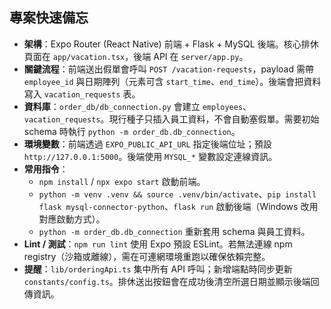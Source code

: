 ## 專案快速備忘

- **架構**：Expo Router (React Native) 前端 + Flask + MySQL 後端。核心排休頁面在 `app/vacation.tsx`，後端 API 在 `server/app.py`。
- **關鍵流程**：前端送出假單會呼叫 `POST /vacation-requests`，payload 需帶 `employee_id` 與日期陣列（元素可含 `start_time`、`end_time`）。後端會把資料寫入 `vacation_requests` 表。
- **資料庫**：`order_db/db_connection.py` 會建立 `employees`、`vacation_requests`。現行種子只插入員工資料，不會自動塞假單。需要初始 schema 時執行 `python -m order_db.db_connection`。
- **環境變數**：前端透過 `EXPO_PUBLIC_API_URL` 指定後端位址；預設 `http://127.0.0.1:5000`。後端使用 `MYSQL_*` 變數設定連線資訊。
- **常用指令**：
  - `npm install` / `npx expo start` 啟動前端。
  - `python -m venv .venv && source .venv/bin/activate`、`pip install flask mysql-connector-python`、`flask run` 啟動後端（Windows 改用對應啟動方式）。
  - `python -m order_db.db_connection` 重新套用 schema 與員工資料。
- **Lint / 測試**：`npm run lint` 使用 Expo 預設 ESLint。若無法連線 npm registry（沙箱或離線），需在可連網環境重跑以確保依賴完整。
- **提醒**：`lib/orderingApi.ts` 集中所有 API 呼叫；新增端點時同步更新 `constants/config.ts`。排休送出按鈕會在成功後清空所選日期並顯示後端回傳資訊。
